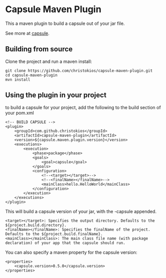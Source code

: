 Capsule Maven Plugin
====================

This a maven plugin to build a capsule out of your jar file.

See more at [capsule](https://github.com/puniverse/capsule).

## Building from source
Clone the project and run a maven install:

```
git clone https://github.com/christokios/capsule-maven-plugin.git
cd capsule-maven-plugin
mvn install
```

## Using the plugin in your project
to build a capsule for your project, add the following to the build section of your pom.xml

```
<!-- BUILD CAPSULE -->
<plugin>
	<groupId>com.github.christokios</groupId>
	<artifactId>capsule-maven-plugin</artifactId>
	<version>${capsule.maven.plugin.version}</version>
	<executions>
		<execution>
			<phase>package</phase>
			<goals>
				<goal>capsule</goal>
			</goals>
			<configuration>
				<!--<target></target>-->
				<!--<finalName></finalName>-->
				<mainClass>hello.HelloWorld</mainClass>
			</configuration>
		</execution>
	</executions>
</plugin>
```

This will build a capsule version of your jar, with the -capsule appended.

```
<target></target>: Specifies the output directory. Defaults to the ${project.build.directory}.
<finalName></finalName>: Specifies the finalName of the project. Defaults to the ${project.build.finalName}.
<mainClass></mainClass>: The main class file name (with package declaration) of your app that the capsule should run.
```

You can also specify a maven property for the capsule version:

```
<properties>
	<capsule.version>0.5.0</capsule.version>
</properties>
```

